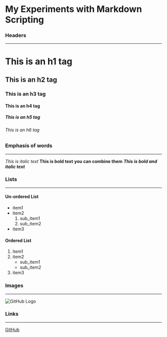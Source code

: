# My Experiments with Markdown Scripting
### Headers
---
# This is an h1 tag
## This is an h2 tag
### This is an h3 tag
#### This is an h4 tag
##### This is an h5 tag
###### This is an h6 tag

### Emphasis of words
---
*This is italic text*
__This is bold text__
__you **can** combine them__
___This is bold and italic text___

### Lists
---
#### Un-ordered List
+ item1
+ item2
    1. sub_item1
    2. sub_item2
+ item3
#### Ordered List
1. item1
2. item2
    - sub_item1
    - sub_item2
3. item3

### Images
---
![GitHub Logo](https://github.githubassets.com/images/modules/logos_page/Octocat.png)

### Links
---
[GitHub](http://github.com)
